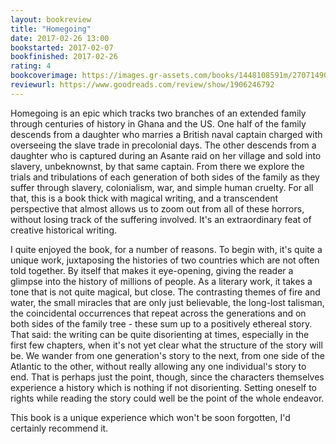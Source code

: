 ```yaml
---
layout: bookreview
title: "Homegoing"
date: 2017-02-26 13:00
bookstarted: 2017-02-07
bookfinished: 2017-02-26
rating: 4
bookcoverimage: https://images.gr-assets.com/books/1448108591m/27071490.jpg
reviewurl: https://www.goodreads.com/review/show/1906246792
---
```


Homegoing is an epic which tracks two branches of an extended family through centuries of history in Ghana and the US. One half of the family descends from a daughter who marries a British naval captain charged with overseeing the slave trade in precolonial days. The other descends from a daughter who is captured during an Asante raid on her village and sold into slavery, unbeknownst, by that same captain. From there we explore the trials and tribulations of each generation of both sides of the family as they suffer through slavery, colonialism, war, and simple human cruelty. For all that, this is a book thick with magical writing, and a transcendent perspective that almost allows us to zoom out from all of these horrors, without losing track of the suffering involved. It's an extraordinary feat of creative historical writing.



I quite enjoyed the book, for a number of reasons. To begin with, it's quite a unique work, juxtaposing the histories of two countries which are not often told together. By itself that makes it eye-opening, giving the reader a glimpse into the history of millions of people. As a literary work, it takes a tone that is not quite magical, but close. The contrasting themes of fire and water, the small miracles that are only just believable, the long-lost talisman, the coincidental occurrences that repeat across the generations and on both sides of the family tree - these sum up to a positively ethereal story. That said: the writing can be quite disorienting at times, especially in the first few chapters, when it's not yet clear what the structure of the story will be. We wander from one generation's story to the next, from one side of the Atlantic to the other, without really allowing any one individual's story to end. That is perhaps just the point, though, since the characters themselves experience a history which is nothing if not disorienting. Setting oneself to rights while reading the story could well be the point of the whole endeavor.



This book is a unique experience which won't be soon forgotten, I'd certainly recommend it.